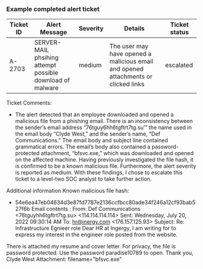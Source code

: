 ### Example completed alert ticket 

|   Ticket ID   | Alert Message | Severity | Details| Ticket status |
|-------------|-----------------|----------|-------|---------------| 
|A-2703| SERVER-MAIL phsihing attempt possible download of malware|medium | The user may have opened a malicious email and opened attachments or clicked links | escalated| 


Ticket Comments: 
- The alert detected that an employee downloaded and opened a malicious file from a
phishing email. There is an inconsistency between the sender’s email address
“76tguy6hh6tgftrt7tg.su’” the name used in the email body “Clyde West,” and the sender’s
name, “Def Communications.” The email body and subject line contained grammatical errors.
The email’s body also contained a password-protected attachment, “bfsvc.exe,” which was
downloaded and opened on the affected machine. Having previously investigated the file
hash, it is confirmed to be a known malicious file. Furthermore, the alert severity is reported
as medium. With these findings, I chose to escalate this ticket to a level-two SOC analyst to
take further action.

Additional information
Known malicious file hash:
 - 54e6ea47eb04634d3e87fd7787e2136ccfbcc80ade34f246a12cf93bab527f6b
Email contents :
From: Def Communications <76tguyhh6tgftrt7tg.su> <114.114.114.114>
Sent: Wednesday, July 20, 2022 09:30:14 AM
To: <hr@inergy.com> <176.157.125.93>
Subject: Re: Infrastructure Egnieer role
Dear HR at Ingergy,
I am writing for to express my interest in the engineer role posted from the website.

There is attached my resume and cover letter. For privacy, the file is password protected. Use
the password paradise10789 to open.
Thank you,
Clyde West
Attachment: filename="bfsvc.exe"